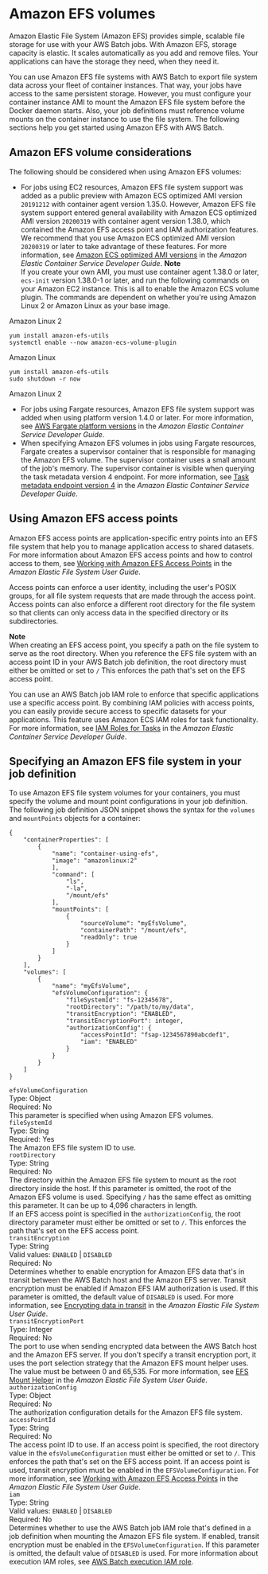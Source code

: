 # Amazon EFS volumes<a name="efs-volumes"></a>

Amazon Elastic File System \(Amazon EFS\) provides simple, scalable file storage for use with your AWS Batch jobs\. With Amazon EFS, storage capacity is elastic\. It scales automatically as you add and remove files\. Your applications can have the storage they need, when they need it\.

You can use Amazon EFS file systems with AWS Batch to export file system data across your fleet of container instances\. That way, your jobs have access to the same persistent storage\. However, you must configure your container instance AMI to mount the Amazon EFS file system before the Docker daemon starts\. Also, your job definitions must reference volume mounts on the container instance to use the file system\. The following sections help you get started using Amazon EFS with AWS Batch\.

## Amazon EFS volume considerations<a name="efs-volume-considerations"></a>

The following should be considered when using Amazon EFS volumes:
+ For jobs using EC2 resources, Amazon EFS file system support was added as a public preview with Amazon ECS optimized AMI version `20191212` with container agent version 1\.35\.0\. However, Amazon EFS file system support entered general availability with Amazon ECS optimized AMI version `20200319` with container agent version 1\.38\.0, which contained the Amazon EFS access point and IAM authorization features\. We recommend that you use Amazon ECS optimized AMI version `20200319` or later to take advantage of these features\. For more information, see [Amazon ECS optimized AMI versions](https://docs.aws.amazon.com/AmazonECS/latest/developerguide/ecs-ami-versions.html) in the *Amazon Elastic Container Service Developer Guide*\.
**Note**  
If you create your own AMI, you must use container agent 1\.38\.0 or later, `ecs-init` version 1\.38\.0\-1 or later, and run the following commands on your Amazon EC2 instance\. This is all to enable the Amazon ECS volume plugin\. The commands are dependent on whether you're using Amazon Linux 2 or Amazon Linux as your base image\.  

Amazon Linux 2  

  ```
  yum install amazon-efs-utils
  systemctl enable --now amazon-ecs-volume-plugin
  ```

Amazon Linux  

  ```
  yum install amazon-efs-utils
  sudo shutdown -r now
  ```
Amazon Linux 2
+ For jobs using Fargate resources, Amazon EFS file system support was added when using platform version 1\.4\.0 or later\. For more information, see [AWS Fargate platform versions](https://docs.aws.amazon.com/AmazonECS/latest/developerguide/platform_versions.html) in the *Amazon Elastic Container Service Developer Guide*\.
+ When specifying Amazon EFS volumes in jobs using Fargate resources, Fargate creates a supervisor container that is responsible for managing the Amazon EFS volume\. The supervisor container uses a small amount of the job's memory\. The supervisor container is visible when querying the task metadata version 4 endpoint\. For more information, see [Task metadata endpoint version 4]() in the *Amazon Elastic Container Service Developer Guide*\.

## Using Amazon EFS access points<a name="efs-volume-accesspoints"></a>

Amazon EFS access points are application\-specific entry points into an EFS file system that help you to manage application access to shared datasets\. For more information about Amazon EFS access points and how to control access to them, see [Working with Amazon EFS Access Points](https://docs.aws.amazon.com/efs/latest/ug/efs-access-points.html) in the *Amazon Elastic File System User Guide*\.

Access points can enforce a user identity, including the user's POSIX groups, for all file system requests that are made through the access point\. Access points can also enforce a different root directory for the file system so that clients can only access data in the specified directory or its subdirectories\.

**Note**  
When creating an EFS access point, you specify a path on the file system to serve as the root directory\. When you reference the EFS file system with an access point ID in your AWS Batch job definition, the root directory must either be omitted or set to `/` This enforces the path that's set on the EFS access point\.

You can use an AWS Batch job IAM role to enforce that specific applications use a specific access point\. By combining IAM policies with access points, you can easily provide secure access to specific datasets for your applications\. This feature uses Amazon ECS IAM roles for task functionality\. For more information, see [IAM Roles for Tasks](https://docs.aws.amazon.com/AmazonECS/latest/developerguide/task-iam-roles.html) in the *Amazon Elastic Container Service Developer Guide*\.

## Specifying an Amazon EFS file system in your job definition<a name="specify-efs-config"></a>

To use Amazon EFS file system volumes for your containers, you must specify the volume and mount point configurations in your job definition\. The following job definition JSON snippet shows the syntax for the `volumes` and `mountPoints` objects for a container:

```
{
    "containerProperties": [
        {
            "name": "container-using-efs",
            "image": "amazonlinux:2"
            ],
            "command": [
                "ls",
                "-la",
                "/mount/efs"
            ],
            "mountPoints": [
                {
                    "sourceVolume": "myEfsVolume",
                    "containerPath": "/mount/efs",
                    "readOnly": true
                }
            ]
        }
    ],
    "volumes": [
        {
            "name": "myEfsVolume",
            "efsVolumeConfiguration": {
                "fileSystemId": "fs-12345678",
                "rootDirectory": "/path/to/my/data",
                "transitEncryption": "ENABLED",
                "transitEncryptionPort": integer,
                "authorizationConfig": {
                    "accessPointId": "fsap-1234567890abcdef1",
                    "iam": "ENABLED"
                }
            }
        }
    ]
}
```

`efsVolumeConfiguration`  
Type: Object  
Required: No  
This parameter is specified when using Amazon EFS volumes\.    
`fileSystemId`  
Type: String  
Required: Yes  
The Amazon EFS file system ID to use\.  
`rootDirectory`  
Type: String  
Required: No  
The directory within the Amazon EFS file system to mount as the root directory inside the host\. If this parameter is omitted, the root of the Amazon EFS volume is used\. Specifying `/` has the same effect as omitting this parameter\. It can be up to 4,096 characters in length\.  
If an EFS access point is specified in the `authorizationConfig`, the root directory parameter must either be omitted or set to `/`\. This enforces the path that's set on the EFS access point\.  
`transitEncryption`  
Type: String  
Valid values: `ENABLED` \| `DISABLED`  
Required: No  
Determines whether to enable encryption for Amazon EFS data that's in transit between the AWS Batch host and the Amazon EFS server\. Transit encryption must be enabled if Amazon EFS IAM authorization is used\. If this parameter is omitted, the default value of `DISABLED` is used\. For more information, see [Encrypting data in transit](https://docs.aws.amazon.com/efs/latest/ug/encryption-in-transit.html) in the *Amazon Elastic File System User Guide*\.  
`transitEncryptionPort`  
Type: Integer  
Required: No  
The port to use when sending encrypted data between the AWS Batch host and the Amazon EFS server\. If you don't specify a transit encryption port, it uses the port selection strategy that the Amazon EFS mount helper uses\. The value must be between 0 and 65,535\. For more information, see [EFS Mount Helper](https://docs.aws.amazon.com/efs/latest/ug/efs-mount-helper.html) in the *Amazon Elastic File System User Guide*\.  
`authorizationConfig`  
Type: Object  
Required: No  
The authorization configuration details for the Amazon EFS file system\.    
`accessPointId`  
Type: String  
Required: No  
The access point ID to use\. If an access point is specified, the root directory value in the `efsVolumeConfiguration` must either be omitted or set to `/`\. This enforces the path that's set on the EFS access point\. If an access point is used, transit encryption must be enabled in the `EFSVolumeConfiguration`\. For more information, see [Working with Amazon EFS Access Points](https://docs.aws.amazon.com/efs/latest/ug/efs-access-points.html) in the *Amazon Elastic File System User Guide*\.  
`iam`  
Type: String  
Valid values: `ENABLED` \| `DISABLED`  
Required: No  
Determines whether to use the AWS Batch job IAM role that's defined in a job definition when mounting the Amazon EFS file system\. If enabled, transit encryption must be enabled in the `EFSVolumeConfiguration`\. If this parameter is omitted, the default value of `DISABLED` is used\. For more information about execution IAM roles, see [AWS Batch execution IAM role](execution-IAM-role.md)\.